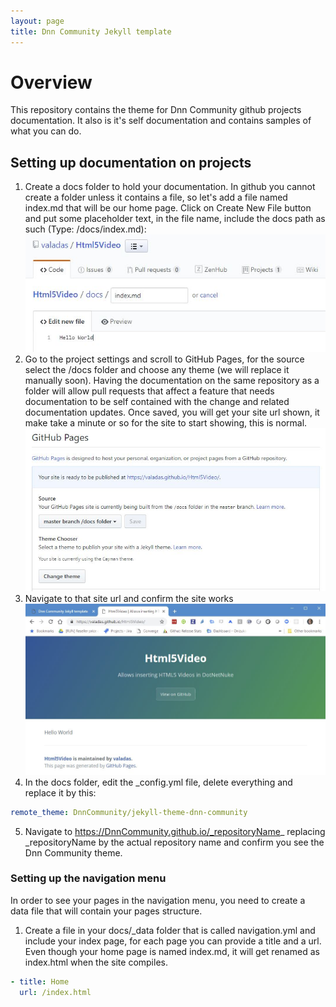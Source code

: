 ```yaml
---
layout: page
title: Dnn Community Jekyll template
---
```


# Overview
This repository contains the theme for Dnn Community github projects documentation. It also is it's self documentation and contains samples of what you can do.

## Setting up documentation on projects
1. Create a docs folder to hold your documentation. In github you cannot create a folder unless it contains a file, so let's add a file named index.md that will be our home page. Click on Create New File button and put some placeholder text, in the file name, include the docs path as such (Type: /docs/index.md):
![Create a docs folder](assets/images/Screenshots/Capture-create-docs-folder.jpg "Create a docs folder")
2. Go to the project settings and scroll to GitHub Pages, for the source select the /docs folder and choose any theme (we will replace it manually soon). Having the documentation on the same repository as a folder will allow pull requests that affect a feature that needs documentation to be self contained with the change and related documentation updates. Once saved, you will get your site url shown, it make take a minute or so for the site to start showing, this is normal.
![Set the github pages options](assets/images/Screenshots/Capture-gh-pages-settings.jpg "Set the github pages options")
3. Navigate to that site url and confirm the site works
![Working site](/assets/images/Screenshots/Capture-working-site.jpg "Working site")
4. In the docs folder, edit the _config.yml file, delete everything and replace it by this:

```yaml
remote_theme: DnnCommunity/jekyll-theme-dnn-community
```

5. Navigate to https://DnnCommunity.github.io/_repositoryName_ replacing _repositoryName by the actual repository name and confirm you see the Dnn Community theme.

### Setting up the navigation menu
In order to see your pages in the navigation menu, you need to create a data file that will contain your pages structure.
1. Create a file in your docs/_data folder that is called navigation.yml and include your index page, for each page you can provide a title and a url. Even though your home page is named index.md, it will get renamed as index.html when the site compiles.

```yaml
- title: Home
  url: /index.html
```